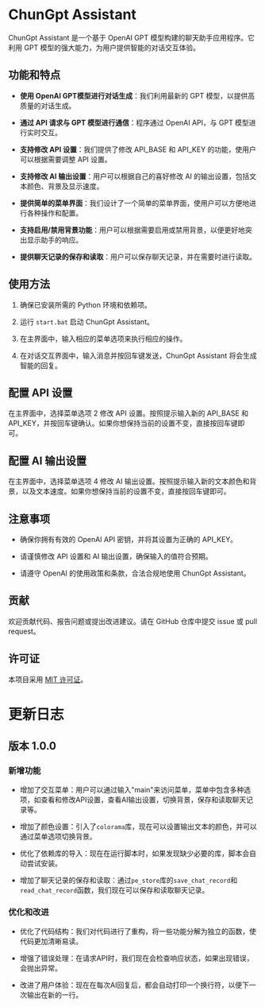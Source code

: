 # ChunGpt Assistant

ChunGpt Assistant 是一个基于 OpenAI GPT 模型构建的聊天助手应用程序。它利用 GPT 模型的强大能力，为用户提供智能的对话交互体验。

## 功能和特点

- **使用 OpenAI GPT模型进行对话生成**：我们利用最新的 GPT 模型，以提供高质量的对话生成。

- **通过 API 请求与 GPT 模型进行通信**：程序通过 OpenAI API，与 GPT 模型进行实时交互。

- **支持修改 API 设置**：我们提供了修改 API_BASE 和 API_KEY 的功能，使用户可以根据需要调整 API 设置。

- **支持修改 AI 输出设置**：用户可以根据自己的喜好修改 AI 的输出设置，包括文本颜色、背景及显示速度。

- **提供简单的菜单界面**：我们设计了一个简单的菜单界面，使用户可以方便地进行各种操作和配置。

- **支持启用/禁用背景功能**：用户可以根据需要启用或禁用背景，以便更好地突出显示助手的响应。

- **提供聊天记录的保存和读取**：用户可以保存聊天记录，并在需要时进行读取。

## 使用方法

1. 确保已安装所需的 Python 环境和依赖项。

2. 运行 `start.bat` 启动 ChunGpt Assistant。

3. 在主界面中，输入相应的菜单选项来执行相应的操作。

4. 在对话交互界面中，输入消息并按回车键发送，ChunGpt Assistant 将会生成智能的回复。

## 配置 API 设置

在主界面中，选择菜单选项 2 修改 API 设置。按照提示输入新的 API_BASE 和 API_KEY，并按回车键确认。如果你想保持当前的设置不变，直接按回车键即可。

## 配置 AI 输出设置

在主界面中，选择菜单选项 4 修改 AI 输出设置。按照提示输入新的文本颜色和背景，以及文本速度。如果你想保持当前的设置不变，直接按回车键即可。

## 注意事项

- 确保你拥有有效的 OpenAI API 密钥，并将其设置为正确的 API_KEY。

- 请谨慎修改 API 设置和 AI 输出设置，确保输入的值符合预期。

- 请遵守 OpenAI 的使用政策和条款，合法合规地使用 ChunGpt Assistant。

## 贡献

欢迎贡献代码、报告问题或提出改进建议。请在 GitHub 仓库中提交 issue 或 pull request。

## 许可证

本项目采用 [MIT 许可证](LICENSE)。

# 更新日志

## 版本 1.0.0

### 新增功能

- 增加了交互菜单：用户可以通过输入"main"来访问菜单，菜单中包含多种选项，如查看和修改API设置，查看AI输出设置，切换背景，保存和读取聊天记录等。

- 增加了颜色设置：引入了`colorama`库，现在可以设置输出文本的颜色，并可以通过菜单选项切换背景。

- 优化了依赖库的导入：现在在运行脚本时，如果发现缺少必要的库，脚本会自动尝试安装。

- 增加了聊天记录的保存和读取：通过`pe_store`库的`save_chat_record`和`read_chat_record`函数，我们现在可以保存和读取聊天记录。

### 优化和改进

- 优化了代码结构：我们对代码进行了重构，将一些功能分解为独立的函数，使代码更加清晰易读。

- 增强了错误处理：在请求API时，我们现在会检查响应状态，如果出现错误，会抛出异常。

- 改进了用户体验：现在在每次AI回复后，都会自动打印一个换行符，以便下一次输出在新的一行。
